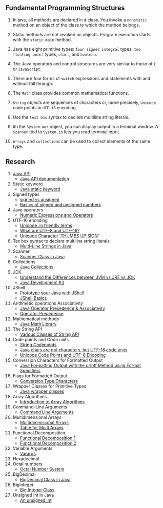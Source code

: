 ## Fundamental Programming Structures

1. In java, all methods are declared in a class. You invoke a `nonstatic` method on an object of the class to which the method belongs.

2. Static methods are not invoked on objects. Program execution starts with the `static main` method.

3. Java has eight primitive types: `four signed integral` types, `two floating point` types, `chart`, and `boolean`.

4. The Java operators and control structures are very similar to those of `C` or `JavaScript`.

5. There are four forms of `switch` expressions and statements with and without fall through.

6. The `Math` class provides common mathematical functions.

7. `String` objects are sequences of characters or, more precisely, `Unicode` code points in `UTF-16` encoding.

8. Use the `text box` syntax to declare multiline string literals.

9. ith the `System.out` object, you can display output in a terminal window. A `Scanner` tied to `System.in` lets you read terminal input.

10. `Arrays` and `collections` can be used to collect elements of the same type.

## Research

1. [Java API](https://docs.oracle.com/en/java/javase/17/docs/api/)
    * [Java API documentation](https://www.youtube.com/watch?v=ULEOb8wLa_k)
2. Static keyword
    * [Java static keyword](https://www.youtube.com/watch?v=wa1HzkMqY9A)
3. Signed types
    * [signed vs unsigned](https://www.youtube.com/watch?v=m04-JYbIXHE)
    * [Basics of signed and unsigned numbers](https://www.youtube.com/watch?v=miwMEUfkqfY)
4. Java operators
    * [Numeric Expressions and Operators](https://www.youtube.com/watch?v=RA7wkTV6z4k)
5. UTF-16 encoding
    * [Unicode, in friendly terms](https://www.youtube.com/watch?v=ut74oHojxqo)
    * [What are UTF-8 and UTF-16?](https://www.youtube.com/watch?v=QCEqpd807z4)
    * [Unicode Character 'THUMBS UP SIGN'](https://www.fileformat.info/info/unicode/char/1f44d/index.htm)
6. Tex box syntax to declare multiline string literals
    * [Multi-Line Strings in Java](https://www.youtube.com/watch?v=cYOkzqI92M4)
7. Scanner
    * [Scanner Class in Java](https://www.youtube.com/watch?v=IzJ9v8MTVoM)
8. Collections
    * [Java Collections](https://www.youtube.com/watch?v=hKhlkx_6HeI&list=PLUDwpEzHYYLu9-xrx5ykNH8wmN1C1qClk)
9. JDK
    * [Understand the Differences between JVM vs JRE vs JDK](https://www.youtube.com/watch?v=RYd_hagCiVk)
    * [Java Development Kit](https://www.youtube.com/watch?v=4XgmbO1qexM)
10. JShell
    * [Prototype your Java with JShell](https://www.youtube.com/watch?v=201IpTSRIGs)
    * [JShell Basics](https://www.youtube.com/watch?v=mdafxtP4RZU&list=PLqq-6Pq4lTTZh5EDIPZuaD3S25z49Rodz)
11. Arithmetic operations Associativity
    * [Java Operator Precedence & Associativity](https://www.youtube.com/watch?v=ch_htR9tX9c)
    * [Operator Precedence](https://www.youtube.com/watch?v=b_aqlhS1e28)
12. Mathematical methods
    * [Java Math Library](https://www.youtube.com/watch?v=ufegX5o8uc4)
13. The String API
    * [Various Classes of String API](https://www.youtube.com/watch?v=BJWh7ioUgQs&list=PL6pxHmHF3F5LgtI8Z_SHiYsvt2m9BgHmH)
14. Code points and Code units
    * [String Codepoints](https://www.youtube.com/watch?v=DUam3ALSulo)
    * [Java chars are not characters, but UTF-16 code units](https://www.youtube.com/watch?v=yrAfTClpNU0)
    * [Unicode Code Points and UTF-8 Encoding](https://www.youtube.com/watch?v=tbdym9ZtepQ)
15. Conversion Characters for Formatted Output
    * [Java Formatting Output with the printf Method using Format Specifiers](https://www.youtube.com/watch?v=V8jLACwvCzs)
16. Flags for Formatted Output
    * [Conversion Type Characters](https://www.youtube.com/watch?v=moQ3Kr8ouiU)
17. Wrapper Classes for Primitive Types
    * [Java wrapper classes](https://www.youtube.com/watch?v=4MiEznM8y8Q)
18. Array Algorithms
    * [Introduction to Array Algorithms](https://www.youtube.com/watch?v=WRevubAdEDQ)
19. Command-Line Arguments
    * [Command Line Arguments](https://www.youtube.com/watch?v=Up17-azeuyE)
20. Multidimensional Arrays
    * [Multidimensional Arrays](https://www.youtube.com/watch?v=ctab5xPv-Vk)
    * [Table for Multi Arrays](https://www.youtube.com/watch?v=hbot9MQVHOM)
21. Functional Decomposition
    * [Functional Decomposition 1](https://www.youtube.com/watch?v=nEVnTJjQxms)
    * [Functional Decomposition 2](https://www.youtube.com/watch?v=cv-aOsqaTeA)
22. Variable Arguments
    * [Varargs](https://www.youtube.com/watch?v=9EzGgz5th_s)
23. Hexadecimal
24. Octal numbers
    * [Octal Number System](https://www.youtube.com/watch?v=MGu-P4OOnh0)
24. BigDecimal
    * [BigDecimal Class in Java](https://www.geeksforgeeks.org/bigdecimal-class-java/)
25. BigInteger
    * [Big Integer Class](https://www.javatpoint.com/java-biginteger)
26. Unsigned int in Java
    * [An unsigned int](https://programming.guide/java/unsigned-int.html)

